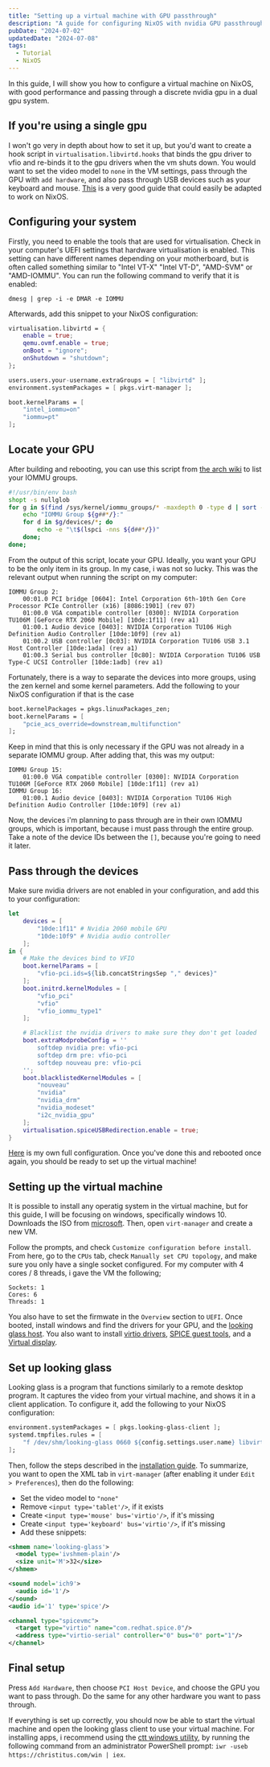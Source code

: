 ```yaml
---
title: "Setting up a virtual machine with GPU passthrough"
description: "A guide for configuring NixOS with nvidia GPU passthrough to a virtual machine in virt-manager."
pubDate: "2024-07-02"
updatedDate: "2024-07-08"
tags:
  - Tutorial
  - NixOS
---
```


In this guide, I will show you how to configure a virtual machine on NixOS, with good performance and passing through a discrete nvidia gpu in a dual gpu system.

## If you're using a single gpu

I won't go very in depth about how to set it up, but you'd want to create a hook script in `virtualisation.libvirtd.hooks` that binds the gpu driver to vfio and re-binds it to the gpu drivers when the vm shuts down. You would want to set the video model to `none` in the VM settings, pass through the GPU with `add hardware`, and also pass through USB devices such as your keyboard and mouse. [This](https://github.com/QaidVoid/Complete-Single-GPU-Passthrough) is a very good guide that could easily be adapted to work on NixOS.

## Configuring your system

Firstly, you need to enable the tools that are used for virtualisation. Check in your computer's UEFI settings that hardware virtualisation is enabled. This setting can have different names depending on your motherboard, but is often called something similar to "Intel VT-X" "Intel VT-D", "AMD-SVM" or "AMD-IOMMU". You can run the following command to verify that it is enabled:

```
dmesg | grep -i -e DMAR -e IOMMU
```

Afterwards, add this snippet to your NixOS configuration:

```nix
virtualisation.libvirtd = {
    enable = true;
    qemu.ovmf.enable = true;
    onBoot = "ignore";
    onShutdown = "shutdown";
};

users.users.your-username.extraGroups = [ "libvirtd" ];
environment.systemPackages = [ pkgs.virt-manager ];

boot.kernelParams = [
    "intel_iommu=on"
    "iommu=pt"
];
```

## Locate your GPU

After building and rebooting, you can use this script from [the arch wiki](https://wiki.archlinux.org/title/PCI_passthrough_via_OVMF) to list your IOMMU groups.

```bash
#!/usr/bin/env bash
shopt -s nullglob
for g in $(find /sys/kernel/iommu_groups/* -maxdepth 0 -type d | sort -V); do
    echo "IOMMU Group ${g##*/}:"
    for d in $g/devices/*; do
        echo -e "\t$(lspci -nns ${d##*/})"
    done;
done;
```

From the output of this script, locate your GPU. Ideally, you want your GPU to be the only item in its group. In my case, i was not so lucky. This was the relevant output when running the script on my computer:

```
IOMMU Group 2:
    00:01.0 PCI bridge [0604]: Intel Corporation 6th-10th Gen Core Processor PCIe Controller (x16) [8086:1901] (rev 07)
    01:00.0 VGA compatible controller [0300]: NVIDIA Corporation TU106M [GeForce RTX 2060 Mobile] [10de:1f11] (rev a1)
    01:00.1 Audio device [0403]: NVIDIA Corporation TU106 High Definition Audio Controller [10de:10f9] (rev a1)
    01:00.2 USB controller [0c03]: NVIDIA Corporation TU106 USB 3.1 Host Controller [10de:1ada] (rev a1)
    01:00.3 Serial bus controller [0c80]: NVIDIA Corporation TU106 USB Type-C UCSI Controller [10de:1adb] (rev a1)
```

Fortunately, there is a way to separate the devices into more groups, using the zen kernel and some kernel parameters. Add the following to your NixOS configuration if that is the case

```nix
boot.kernelPackages = pkgs.linuxPackages_zen;
boot.kernelParams = [
    "pcie_acs_override=downstream,multifunction"
];
```

Keep in mind that this is only necessary if the GPU was not already in a separate IOMMU group. After adding that, this was my output:

```
IOMMU Group 15:
    01:00.0 VGA compatible controller [0300]: NVIDIA Corporation TU106M [GeForce RTX 2060 Mobile] [10de:1f11] (rev a1)
IOMMU Group 16:
    01:00.1 Audio device [0403]: NVIDIA Corporation TU106 High Definition Audio Controller [10de:10f9] (rev a1)
```

Now, the devices i'm planning to pass through are in their own IOMMU groups, which is important, because i must pass through the entire group. Take a note of the device IDs between the `[]`, because you're going to need it later.

## Pass through the devices

Make sure nvidia drivers are not enabled in your configuration, and add this to your configuration:

```nix
let
    devices = [
        "10de:1f11" # Nvidia 2060 mobile GPU
        "10de:10f9" # Nvidia audio controller
    ];
in {
    # Make the devices bind to VFIO
    boot.kernelParams = [
        "vfio-pci.ids=${lib.concatStringsSep "," devices}"
    ];
    boot.initrd.kernelModules = [
        "vfio_pci"
        "vfio"
        "vfio_iommu_type1"
    ];

    # Blacklist the nvidia drivers to make sure they don't get loaded
    boot.extraModprobeConfig = ''
        softdep nvidia pre: vfio-pci
        softdep drm pre: vfio-pci
        softdep nouveau pre: vfio-pci
    '';
    boot.blacklistedKernelModules = [
        "nouveau"
        "nvidia"
        "nvidia_drm"
        "nvidia_modeset"
        "i2c_nvidia_gpu"
    ];
    virtualisation.spiceUSBRedirection.enable = true;
}
```

[Here](https://github.com/LilleAila/dotfiles/blob/644ec8094f67dc61291910ef44a112c857d531e9/nixosModules/virtualisation.nix) is my own full configuration. Once you've done this and rebooted once again, you should be ready to set up the virtual machine!

## Setting up the virtual machine

It is possible to install any operatig system in the virtual machine, but for this guide, I will be focusing on windows, specifically windows 10. Downloads the ISO from [microsoft](https://www.microsoft.com/en-us/software-download/windows10ISO). Then, open `virt-manager` and create a new VM.

Follow the prompts, and check `Customize configuration before install`. From here, go to the `CPUs` tab, check `Manually set CPU topology`, and make sure you only have a single socket configured. For my computer with 4 cores / 8 threads, i gave the VM the following;

```
Sockets: 1
Cores: 6
Threads: 1
```

You also have to set the firmwate in the `Overview` section to `UEFI`. Once booted, install windows and find the drivers for your GPU, and the [looking glass host](https://looking-glass.io/downloads). You also want to install [virtio drivers](https://fedorapeople.org/groups/virt/virtio-win/direct-downloads/archive-virtio/virtio-win-0.1.240-1/), [SPICE guest tools](https://www.spice-space.org/download.html#windows-binaries), and a [Virtual display](https://github.com/itsmikethetech/Virtual-Display-Driver).

## Set up looking glass

Looking glass is a program that functions similarly to a remote desktop program. It captures the video from your virtual machine, and shows it in a client application. To configure it, add the following to your NixOS configuration:

```nix
environment.systemPackages = [ pkgs.looking-glass-client ];
systemd.tmpfiles.rules = [
    "f /dev/shm/looking-glass 0660 ${config.settings.user.name} libvirtd -"
];
```

Then, follow the steps described in the [installation guide](https://looking-glass.io/docs/B6/install/). To summarize, you want to open the XML tab in `virt-manager` (after enabling it under `Edit > Preferences`), then do the following:

- Set the video model to `"none"`
- Remove `<input type='tablet'/>`, if it exists
- Create `<input type='mouse' bus='virtio'/>`, if it's missing
- Create `<input type='keyboard' bus='virtio'/>`, if it's missing
- Add these snippets:

```xml
<shmem name='looking-glass'>
  <model type='ivshmem-plain'/>
  <size unit='M'>32</size>
</shmem>
```

```xml
<sound model='ich9'>
  <audio id='1'/>
</sound>
<audio id='1' type='spice'/>
```

```xml
<channel type="spicevmc">
  <target type="virtio" name="com.redhat.spice.0"/>
  <address type="virtio-serial" controller="0" bus="0" port="1"/>
</channel>
```

## Final setup

Press `Add Hardware`, then choose `PCI Host Device`, and choose the GPU you want to pass through. Do the same for any other hardware you want to pass through.

If everything is set up correctly, you should now be able to start the virtual machine and open the looking glass client to use your virtual machine. For installing apps, i recommend using the [ctt windows utility](https://christitus.com/windows-tool/), by running the following command from an administrator PowerShell prompt: `iwr -useb https://christitus.com/win | iex`.
